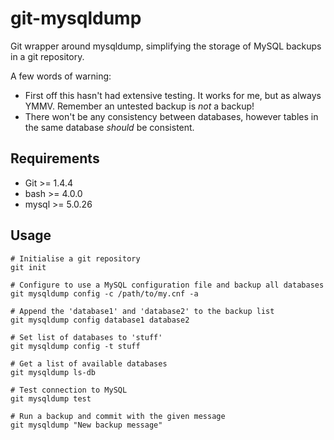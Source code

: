 git-mysqldump
=============

Git wrapper around mysqldump, simplifying the storage of MySQL backups in a
git repository.

A few words of warning:
* First off this hasn't had extensive testing. It works for me, but as always
  YMMV. Remember an untested backup is *not* a backup!
* There won't be any consistency between databases, however tables in the same
  database *should* be consistent.

Requirements
------------
* Git >= 1.4.4
* bash >= 4.0.0
* mysql >= 5.0.26

Usage
-----

	# Initialise a git repository
	git init
	
	# Configure to use a MySQL configuration file and backup all databases
	git mysqldump config -c /path/to/my.cnf -a
	
	# Append the 'database1' and 'database2' to the backup list
	git mysqldump config database1 database2
	
	# Set list of databases to 'stuff'
	git mysqldump config -t stuff
	
	# Get a list of available databases
	git mysqldump ls-db
	
	# Test connection to MySQL
	git mysqldump test
	
	# Run a backup and commit with the given message
	git mysqldump "New backup message"
